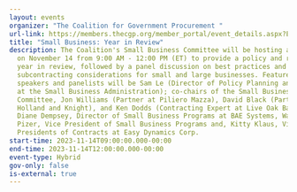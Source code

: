```yaml
---
layout: events
organizer: "The Coalition for Government Procurement "
url-link: https://members.thecgp.org/member_portal/event_details.aspx?EventKey=NOV1423&WebsiteKey=900fbf9e-b253-4581-b161-f1f69d516e28&_gl=1*1cabm5b*_ga*OTQyMzY3Mjg5LjE2OTg3ODU2NzY.*_ga_PDV4JN080V*MTY5ODc4NTY3Ni4xLjAuMTY5ODc4NTY3Ni4wLjAuMA
title: "Small Business: Year in Review"
description: The Coalition's Small Business Committee will be hosting a meeting
  on November 14 from 9:00 AM - 12:00 PM (ET) to provide a policy and regulatory
  year in review, followed by a panel discussion on best practices and
  subcontracting considerations for small and large businesses. Featured
  speakers and panelists will be Sam Le (Director of Policy Planning and Liaison
  at the Small Business Administration); co-chairs of the Small Business
  Committee, Jon Williams (Partner at Piliero Mazza), David Black (Partner at
  Holland and Knight), and Ken Dodds (Contracting Expert at Live Oak Bank); and
  Diane Dempsey, Director of Small Business Programs at BAE Systems, Wayne
  Pizer, Vice President of Small Business Programs and, Kitty Klaus, Vice
  Presidents of Contracts at Easy Dynamics Corp.
start-time: 2023-11-14T09:00:00.000-00:00
end-time: 2023-11-14T12:00:00.000-00:00
event-type: Hybrid
gov-only: false
is-external: true
---
```

